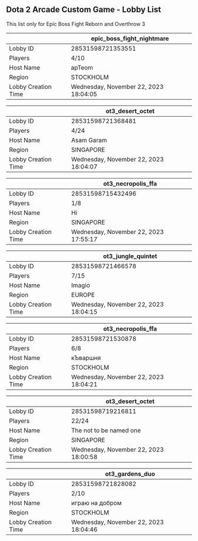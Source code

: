 ## Dota 2 Arcade Custom Game - Lobby List

This list only for Epic Boss Fight Reborn and Overthrow 3

|  | epic_boss_fight_nightmare |
| ------ | ------ |
| Lobby ID | 28531598721353551 |
| Players | 4/10 |
| Host Name | apTeom |
| Region | STOCKHOLM |
| Lobby Creation Time | Wednesday, November 22, 2023 18:04:05 |


|  | ot3_desert_octet |
| ------ | ------ |
| Lobby ID | 28531598721368481 |
| Players | 4/24 |
| Host Name | Asam Garam |
| Region | SINGAPORE |
| Lobby Creation Time | Wednesday, November 22, 2023 18:04:07 |


|  | ot3_necropolis_ffa |
| ------ | ------ |
| Lobby ID | 28531598715432496 |
| Players | 1/8 |
| Host Name | Hi |
| Region | SINGAPORE |
| Lobby Creation Time | Wednesday, November 22, 2023 17:55:17 |


|  | ot3_jungle_quintet |
| ------ | ------ |
| Lobby ID | 28531598721466578 |
| Players | 7/15 |
| Host Name | Imagio |
| Region | EUROPE |
| Lobby Creation Time | Wednesday, November 22, 2023 18:04:15 |


|  | ot3_necropolis_ffa |
| ------ | ------ |
| Lobby ID | 28531598721530878 |
| Players | 6/8 |
| Host Name | кЪваршня |
| Region | STOCKHOLM |
| Lobby Creation Time | Wednesday, November 22, 2023 18:04:21 |


|  | ot3_desert_octet |
| ------ | ------ |
| Lobby ID | 28531598719216811 |
| Players | 22/24 |
| Host Name | The not to be named one |
| Region | SINGAPORE |
| Lobby Creation Time | Wednesday, November 22, 2023 18:00:58 |


|  | ot3_gardens_duo |
| ------ | ------ |
| Lobby ID | 28531598721828082 |
| Players | 2/10 |
| Host Name | играю на добром |
| Region | STOCKHOLM |
| Lobby Creation Time | Wednesday, November 22, 2023 18:04:46 |


